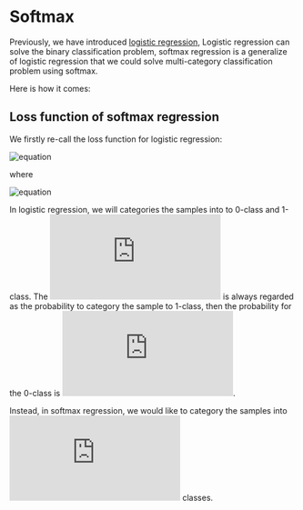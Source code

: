 # Softmax

Previously, we have introduced [logistic regression](https://github.com/chenxingwei/machine_learning_from_scratch/blob/master/algorithm/3.logisticRegression.md),
Logistic regression can solve the binary classification problem, softmax regression is a generalize of logistic regression that we could solve multi-category
classification problem using softmax.

Here is how it comes:

## Loss function of softmax regression

We firstly re-call the loss function for logistic regression:

![equation](http://latex.codecogs.com/gif.latex?J(\theta)=-\sum_{i=1}^{n}(y_ilog(a_i)+(1-y_i)log(1-a_i)))

where

![equation](http://latex.codecogs.com/gif.latex?a_i=\frac{1}{1+e^{-x_i\theta}})

In logistic regression, we will categories the samples into to 0-class and 1-class. The ![equation](http://latex.codecogs.com/gif.latex?a_i) is always regarded as the probability to category the sample to 1-class, then the probability for the 0-class is ![equation](http://latex.codecogs.com/gif.latex?1-a_i). 

Instead, in softmax regression, we would like to category the samples into ![equation](http://latex.codecogs.com/gif.latex?K) classes.
